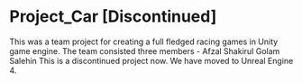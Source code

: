 # Project_Car [Discontinued]
This was a team project for creating a full fledged racing games in Unity game engine. The team consisted three members -
  Afzal
  Shakirul
  Golam Salehin
This is a discontinued project now. We have moved to Unreal Engine 4.
